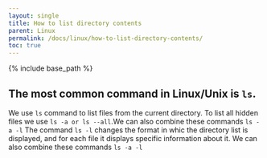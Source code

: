 ```yaml
---
layout: single
title: How to list directory contents
parent: Linux
permalink: /docs/linux/how-to-list-directory-contents/
toc: true
---
```

{% include base_path %}

## The most common command in Linux/Unix is ```ls```.
We use ```ls``` command to list files from the current directory.
To list all hidden files we use ```ls -a or ls --all```.We can also combine these commands ```ls -a -l```
The command ```ls -l``` changes the format in whic the directory list is displayed, and for each file it displays specific information about it.
We can also combine these commands ```ls -a -l```
